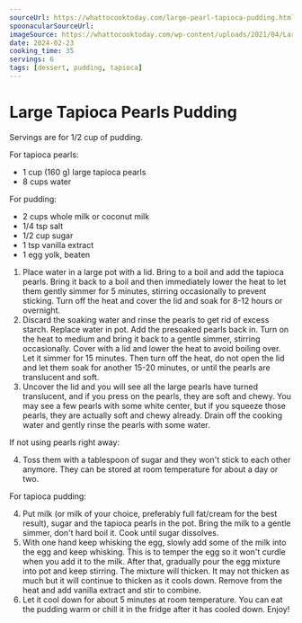 ```yaml
---
sourceUrl: https://whattocooktoday.com/large-pearl-tapioca-pudding.html
spoonacularSourceUrl:
imageSource: https://whattocooktoday.com/wp-content/uploads/2021/04/Large-Tapioca-Pearls-Pudding-2.jpg
date: 2024-02-23
cooking_time: 35
servings: 6
tags: [dessert, pudding, tapioca]
---
```

# Large Tapioca Pearls Pudding

Servings are for 1/2 cup of pudding.

For tapioca pearls:
- 1 cup (160 g) large tapioca pearls
- 8 cups water

For pudding:
- 2 cups whole milk or coconut milk
- 1/4 tsp salt
- 1/2 cup sugar
- 1 tsp vanilla extract
- 1 egg yolk, beaten

1. Place water in a large pot with a lid. Bring to a boil and add the tapioca pearls. Bring it back to a boil and then immediately lower the heat to let them gently simmer for 5 minutes, stirring occasionally to prevent sticking. Turn off the heat and cover the lid and soak for 8-12 hours or overnight.
2. Discard the soaking water and rinse the pearls to get rid of excess starch. Replace water in pot. Add the presoaked pearls back in. Turn on the heat to medium and bring it back to a gentle simmer, stirring occasionally. Cover with a lid and lower the heat to avoid boiling over. Let it simmer for 15 minutes. Then turn off the heat, do not open the lid and let them soak for another 15-20 minutes, or until the pearls are translucent and soft.
3. Uncover the lid and you will see all the large pearls have turned translucent, and if you press on the pearls, they are soft and chewy. You may see a few pearls with some white center, but if you squeeze those pearls, they are actually soft and chewy already. Drain off the cooking water and gently rinse the pearls with some water.

If not using pearls right away:

4. Toss them with a tablespoon of sugar and they won't stick to each other anymore. They can be stored at room temperature for about a day or two.

For tapioca pudding:

4. Put milk (or milk of your choice, preferably full fat/cream for the best result), sugar and the tapioca pearls in the pot. Bring the milk to a gentle simmer, don't hard boil it. Cook until sugar dissolves.
5. With one hand keep whisking the egg, slowly add some of the milk into the egg and keep whisking. This is to temper the egg so it won't curdle when you add it to the milk. After that, gradually pour the egg mixture into pot and keep stirring. The mixture will thicken. It may not thicken as much but it will continue to thicken as it cools down. Remove from the heat and add vanilla extract and stir to combine.
6. Let it cool down for about 5 minutes at room temperature. You can eat the pudding warm or chill it in the fridge after it has cooled down. Enjoy!
